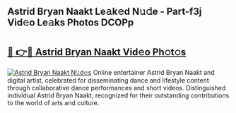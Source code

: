 ## Astrid Bryan Naakt Le𝚊k𝚎d N𝚞𝚍e - Part-f3j Vid𝚎o Le𝚊ks Photos DCOPp

# <h2><a href="http://fb1fh4.evod.top/?m=Astrid+Bryan+Naakt">🔗 👉🔴 Astrid Bryan Naakt Vid𝚎o Ph𝚘t𝚘s</a></h2>

[![Astrid Bryan Naakt N𝚞d𝚎s](https://i.imgur.com/8V9OHl7.gif)](http://fb1fh4.evod.top/?m=Astrid+Bryan+Naakt)
Online entertainer Astrid Bryan Naakt and digital artist, celebrated for disseminating dance and lifestyle content through collaborative dance performances and short videos. Distinguished individual Astrid Bryan Naakt, recognized for their outstanding contributions to the world of arts and culture. 
